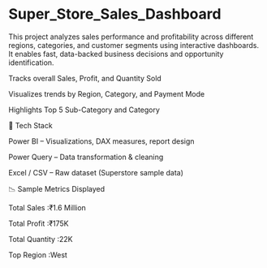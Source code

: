 # Super_Store_Sales_Dashboard
This project analyzes sales performance and profitability across different regions, categories, and customer segments using interactive dashboards. It enables fast, data-backed business decisions and opportunity identification.

Tracks overall Sales, Profit, and Quantity Sold

Visualizes trends by Region, Category, and Payment Mode

Highlights Top 5 Sub-Category and Category

🧰 Tech Stack

Power BI – Visualizations, DAX measures, report design

Power Query – Data transformation & cleaning

Excel / CSV – Raw dataset (Superstore sample data)

📉 Sample Metrics Displayed

Total Sales	:₹1.6 Million

Total Profit	:₹175K

Total Quantity :22K

Top Region	:West

